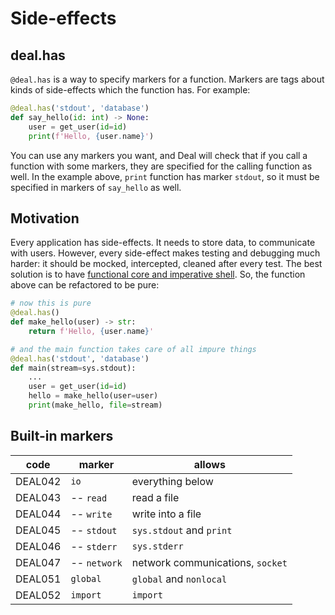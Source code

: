 # Side-effects

## deal.has

`@deal.has` is a way to specify markers for a function. Markers are tags about kinds of side-effects which the function has. For example:

```python
@deal.has('stdout', 'database')
def say_hello(id: int) -> None:
    user = get_user(id=id)
    print(f'Hello, {user.name}')
```

You can use any markers you want, and Deal will check that if you call a function with some markers, they are specified for the calling function as well. In the example above, `print` function has marker `stdout`, so it must be specified in markers of `say_hello` as well.

## Motivation

Every application has side-effects. It needs to store data, to communicate with users. However, every side-effect makes testing and debugging much harder: it should be mocked, intercepted, cleaned after every test. The best solution is to have [functional core and imperative shell](https://www.destroyallsoftware.com/screencasts/catalog/functional-core-imperative-shell). So, the function above can be refactored to be pure:

```python
# now this is pure
@deal.has()
def make_hello(user) -> str:
    return f'Hello, {user.name}'

# and the main function takes care of all impure things
@deal.has('stdout', 'database')
def main(stream=sys.stdout):
    ...
    user = get_user(id=id)
    hello = make_hello(user=user)
    print(make_hello, file=stream)
```

## Built-in markers

| code    | marker       | allows                           |
| ------- | ------------ | -------------------------------- |
| DEAL042 | `io`         | everything below                 |
| DEAL043 | -- `read`    | read a file                      |
| DEAL044 | -- `write`   | write into a file                |
| DEAL045 | -- `stdout`  | `sys.stdout` and `print`         |
| DEAL046 | -- `stderr`  | `sys.stderr`                     |
| DEAL047 | -- `network` | network communications, `socket` |
| DEAL051 | `global`     | `global` and `nonlocal`          |
| DEAL052 | `import`     | `import`                         |
